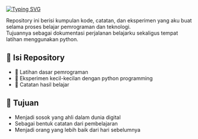 [![Typing SVG](https://readme-typing-svg.herokuapp.com?font=Fira+Code&pause=1000&width=435&lines=%F0%9F%90%8D+python_Learning+Project)](https://git.io/typing-svg)

Repository ini berisi kumpulan kode, catatan, dan eksperimen yang aku buat selama proses belajar pemrograman dan teknologi.  
Tujuannya sebagai dokumentasi perjalanan belajarku sekaligus tempat latihan menggunakan python.

## 📌 Isi Repository
- 🔹 Latihan dasar pemrograman
- 🔹 Eksperimen kecil-kecilan dengan python programming
- 🔹 Catatan hasil belajar

## 🎯 Tujuan
- Menjadi sosok yang ahli dalam dunia digital
- Sebagai bentuk catatan dari pembelajaran
- Menjadi orang yang lebih baik dari hari sebelumnya 


